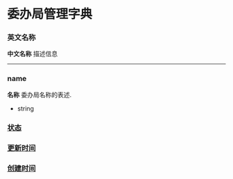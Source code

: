 # 委办局管理字典

### 英文名称

**中文名称** 描述信息

---

### name

**名称** 委办局名称的表述.

* string

### [状态](./common.md "状态")

### [更新时间](./common.md "更新时间")

### [创建时间](./common.md "创建时间")